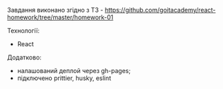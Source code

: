 Завдання виконано згідно з ТЗ - https://github.com/goitacademy/react-homework/tree/master/homework-01

Технології:

- React

Додатково:

- налашований деплой через gh-pages;
- підключено prittier, husky, eslint
